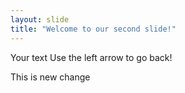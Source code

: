 ```yaml
---
layout: slide
title: "Welcome to our second slide!"
---
```

Your text
Use the left arrow to go back!

This is new change
